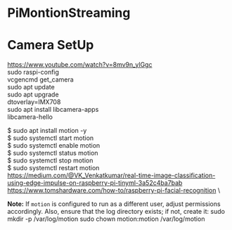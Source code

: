 # PiMontionStreaming

# Camera SetUp
https://www.youtube.com/watch?v=8mv9n_ylGgc \
sudo raspi-config \
vcgencmd get_camera \
sudo apt update \
sudo apt upgrade \
dtoverlay=IMX708 \
sudo apt install libcamera-apps \
libcamera-hello 

$ sudo apt install motion -y \
$ sudo systemctl start motion \
$ sudo systemctl enable motion \
$ sudo systemctl status motion \
$ sudo systemctl stop motion \
$ sudo systemctl restart motion \
https://medium.com/@VK_Venkatkumar/real-time-image-classification-using-edge-impulse-on-raspberry-pi-tinyml-3a52c4ba7bab \
https://www.tomshardware.com/how-to/raspberry-pi-facial-recognition \


**Note:** If `motion` is configured to run as a different user, adjust permissions accordingly. Also, ensure that the log directory exists; if not, create it:
sudo mkdir -p /var/log/motion
sudo chown motion:motion /var/log/motion
